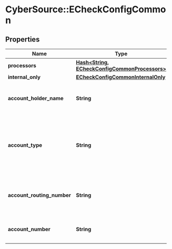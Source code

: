 # CyberSource::ECheckConfigCommon

## Properties
Name | Type | Description | Notes
------------ | ------------- | ------------- | -------------
**processors** | [**Hash&lt;String, ECheckConfigCommonProcessors&gt;**](ECheckConfigCommonProcessors.md) |  | [optional] 
**internal_only** | [**ECheckConfigCommonInternalOnly**](ECheckConfigCommonInternalOnly.md) |  | [optional] 
**account_holder_name** | **String** | Mandatory  Name on Merchant&#39;s Bank Account Only ASCII (Hex 20 to Hex 7E)  | 
**account_type** | **String** | Mandatory  Type of account for Merchant&#39;s Bank Account Possible values: - checking - savings - corporatechecking - corporatesavings  | 
**account_routing_number** | **String** | Mandatory  Routing number for Merchant&#39;s Bank Account US Account Routing Number  | 
**account_number** | **String** | Mandatory  Account number for Merchant&#39;s Bank Account  | 


